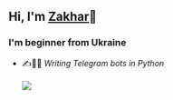## Hi, I'm [Zakhar](https://github.com/za-xap "GitHub profile")👋
### I'm beginner from Ukraine
- ✍️🤖🐍 *Writing Telegram bots in Python*
\
\
![](https://komarev.com/ghpvc/?username=za-xap)
